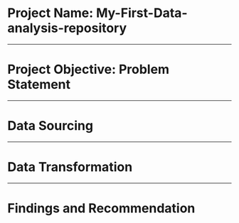 # Project Name: My-First-Data-analysis-repository

----
# Project Objective: Problem Statement


----
# Data Sourcing


----
# Data Transformation



----
# Findings and Recommendation
